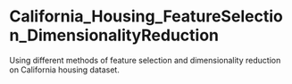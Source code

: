 # California_Housing_FeatureSelection_DimensionalityReduction
Using different methods of feature selection and dimensionality reduction on California housing dataset.

